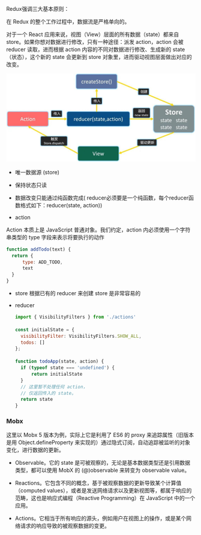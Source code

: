 Redux强调三大基本原则：

在 Redux 的整个工作过程中，数据流是严格单向的。

对于一个 React 应用来说，视图（View）层面的所有数据（state）都来自 store。如果你想对数据进行修改，只有一种途径：派发 action，action 会被 reducer 读取，进而根据 action 内容的不同对数据进行修改、生成新的 state（状态），这个新的 state 会更新到 store 对象里，进而驱动视图层面做出对应的改变。

![](./jcih91olb7.jpeg)

- 唯一数据源 (store)
- 保持状态只读 
- 数据改变只能通过纯函数完成( reducer必须要是一个纯函数，每个reducer函数格式如下：reducer(state, action))  


- action
  
Action 本质上是 JavaScript 普通对象。我们约定，action 内必须使用一个字符串类型的 type 字段来表示将要执行的动作
  ```javascript
  function addTodo(text) {
    return {
        type: ADD_TODO,
        text
    }
  }
  ```
- store
根据已有的 reducer 来创建 store 是非常容易的

- reducer
  ```javascript
  import { VisibilityFilters } from './actions'
  
  const initialState = {
    visibilityFilter: VisibilityFilters.SHOW_ALL,
    todos: []
  };

  function todoApp(state, action) {
    if (typeof state === 'undefined') {
        return initialState
    }
    // 这里暂不处理任何 action，
    // 仅返回传入的 state。
    return state
  }
  ```

### Mobx

这里以 Mobx 5 版本为例，实际上它是利用了 ES6 的 proxy 来追踪属性（旧版本是用 Object.defineProperty 来实现的）通过隐式订阅，自动追踪被监听的对象变化，进行数据的更新。


- Observable。它的 state 是可被观察的，无论是基本数据类型还是引用数据类型，都可以使用 MobX 的 (@)observable 来转变为 observable value。
  
- Reactions。它包含不同的概念，基于被观察数据的更新导致某个计算值（computed values），或者是发送网络请求以及更新视图等，都属于响应的范畴，这也是响应式编程（Reactive Programming）在 JavaScript 中的一个应用。
  
- Actions。它相当于所有响应的源头，例如用户在视图上的操作，或是某个网络请求的响应导致的被观察数据的变更。